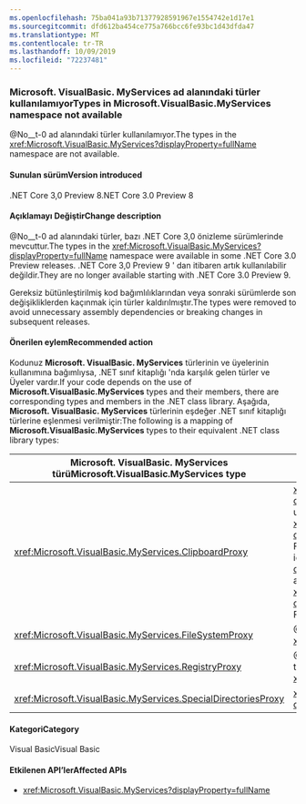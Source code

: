 ```yaml
---
ms.openlocfilehash: 75ba041a93b71377928591967e1554742e1d17e1
ms.sourcegitcommit: dfd612ba454ce775a766bcc6fe93bc1d43dfda47
ms.translationtype: MT
ms.contentlocale: tr-TR
ms.lasthandoff: 10/09/2019
ms.locfileid: "72237481"
---
```

### <a name="types-in-microsoftvisualbasicmyservices-namespace-not-available"></a><span data-ttu-id="391d4-101">Microsoft. VisualBasic. MyServices ad alanındaki türler kullanılamıyor</span><span class="sxs-lookup"><span data-stu-id="391d4-101">Types in Microsoft.VisualBasic.MyServices namespace not available</span></span>

<span data-ttu-id="391d4-102">@No__t-0 ad alanındaki türler kullanılamıyor.</span><span class="sxs-lookup"><span data-stu-id="391d4-102">The types in the <xref:Microsoft.VisualBasic.MyServices?displayProperty=fullName> namespace are not available.</span></span>

#### <a name="version-introduced"></a><span data-ttu-id="391d4-103">Sunulan sürüm</span><span class="sxs-lookup"><span data-stu-id="391d4-103">Version introduced</span></span>

<span data-ttu-id="391d4-104">.NET Core 3,0 Preview 8</span><span class="sxs-lookup"><span data-stu-id="391d4-104">.NET Core 3.0 Preview 8</span></span>

#### <a name="change-description"></a><span data-ttu-id="391d4-105">Açıklamayı Değiştir</span><span class="sxs-lookup"><span data-stu-id="391d4-105">Change description</span></span>

<span data-ttu-id="391d4-106">@No__t-0 ad alanındaki türler, bazı .NET Core 3,0 önizleme sürümlerinde mevcuttur.</span><span class="sxs-lookup"><span data-stu-id="391d4-106">The types in the <xref:Microsoft.VisualBasic.MyServices?displayProperty=fullName> namespace were available in some .NET Core 3.0 Preview releases.</span></span> <span data-ttu-id="391d4-107">.NET Core 3,0 Preview 9 ' dan itibaren artık kullanılabilir değildir.</span><span class="sxs-lookup"><span data-stu-id="391d4-107">They are no longer available starting with .NET Core 3.0 Preview 9.</span></span>

<span data-ttu-id="391d4-108">Gereksiz bütünleştirilmiş kod bağımlılıklarından veya sonraki sürümlerde son değişikliklerden kaçınmak için türler kaldırılmıştır.</span><span class="sxs-lookup"><span data-stu-id="391d4-108">The types were removed to avoid unnecessary assembly dependencies or breaking changes in subsequent releases.</span></span>
 
#### <a name="recommended-action"></a><span data-ttu-id="391d4-109">Önerilen eylem</span><span class="sxs-lookup"><span data-stu-id="391d4-109">Recommended action</span></span>

<span data-ttu-id="391d4-110">Kodunuz **Microsoft. VisualBasic. MyServices** türlerinin ve üyelerinin kullanımına bağımlıysa, .NET sınıf kitaplığı 'nda karşılık gelen türler ve Üyeler vardır.</span><span class="sxs-lookup"><span data-stu-id="391d4-110">If your code depends on the use of **Microsoft.VisualBasic.MyServices** types and their members, there are corresponding types and members in the .NET class library.</span></span> <span data-ttu-id="391d4-111">Aşağıda, **Microsoft. VisualBasic. MyServices** türlerinin eşdeğer .NET sınıf kitaplığı türlerine eşlenmesi verilmiştir:</span><span class="sxs-lookup"><span data-stu-id="391d4-111">The following is a mapping of  **Microsoft.VisualBasic.MyServices** types to their equivalent .NET class library types:</span></span>

|<span data-ttu-id="391d4-112">Microsoft. VisualBasic. MyServices türü</span><span class="sxs-lookup"><span data-stu-id="391d4-112">Microsoft.VisualBasic.MyServices type</span></span>|<span data-ttu-id="391d4-113">.NET sınıf kitaplığı türü</span><span class="sxs-lookup"><span data-stu-id="391d4-113">.NET class library type</span></span>|
|--|--|
|<xref:Microsoft.VisualBasic.MyServices.ClipboardProxy>|<span data-ttu-id="391d4-114"><xref:System.Windows.Clipboard?displayProperty=nameWithType> WPF uygulamaları için <xref:System.Windows.Forms.Clipboard?displayProperty=nameWithType> Windows Forms uygulamalar için</span><span class="sxs-lookup"><span data-stu-id="391d4-114"><xref:System.Windows.Clipboard?displayProperty=nameWithType> for WPF applications, <xref:System.Windows.Forms.Clipboard?displayProperty=nameWithType> for Windows Forms applications</span></span>| 
|<xref:Microsoft.VisualBasic.MyServices.FileSystemProxy>|<span data-ttu-id="391d4-115">@No__t-0 ad alanındaki türler</span><span class="sxs-lookup"><span data-stu-id="391d4-115">Types in the <xref:System.IO> namespace</span></span>|
|<xref:Microsoft.VisualBasic.MyServices.RegistryProxy>|<span data-ttu-id="391d4-116">@No__t-0 ad alanındaki kayıt defteriyle ilgili türler</span><span class="sxs-lookup"><span data-stu-id="391d4-116">Registry-related types in the <xref:Microsoft.Win32> namespace</span></span>|
|<xref:Microsoft.VisualBasic.MyServices.SpecialDirectoriesProxy>|<xref:System.Environment.GetFolderPath%2A?displayProperty=nameWithType>|

#### <a name="category"></a><span data-ttu-id="391d4-117">Kategori</span><span class="sxs-lookup"><span data-stu-id="391d4-117">Category</span></span>

<span data-ttu-id="391d4-118">Visual Basic</span><span class="sxs-lookup"><span data-stu-id="391d4-118">Visual Basic</span></span>

#### <a name="affected-apis"></a><span data-ttu-id="391d4-119">Etkilenen API’ler</span><span class="sxs-lookup"><span data-stu-id="391d4-119">Affected APIs</span></span>

- <xref:Microsoft.VisualBasic.MyServices?displayProperty=fullName>

<!--

### Affected APIs

- `N:Microsoft.VisualBasic.MyServices`

-- >

